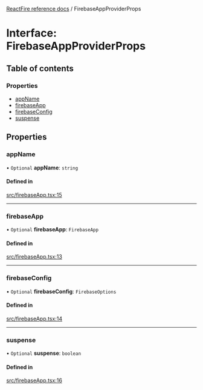 [ReactFire reference docs](../README.md) / FirebaseAppProviderProps

# Interface: FirebaseAppProviderProps

## Table of contents

### Properties

- [appName](FirebaseAppProviderProps.md#appname)
- [firebaseApp](FirebaseAppProviderProps.md#firebaseapp)
- [firebaseConfig](FirebaseAppProviderProps.md#firebaseconfig)
- [suspense](FirebaseAppProviderProps.md#suspense)

## Properties

### appName

• `Optional` **appName**: `string`

#### Defined in

[src/firebaseApp.tsx:15](https://github.com/imcvampire/reactfire/blob/main/src/firebaseApp.tsx#L15)

___

### firebaseApp

• `Optional` **firebaseApp**: `FirebaseApp`

#### Defined in

[src/firebaseApp.tsx:13](https://github.com/imcvampire/reactfire/blob/main/src/firebaseApp.tsx#L13)

___

### firebaseConfig

• `Optional` **firebaseConfig**: `FirebaseOptions`

#### Defined in

[src/firebaseApp.tsx:14](https://github.com/imcvampire/reactfire/blob/main/src/firebaseApp.tsx#L14)

___

### suspense

• `Optional` **suspense**: `boolean`

#### Defined in

[src/firebaseApp.tsx:16](https://github.com/imcvampire/reactfire/blob/main/src/firebaseApp.tsx#L16)
